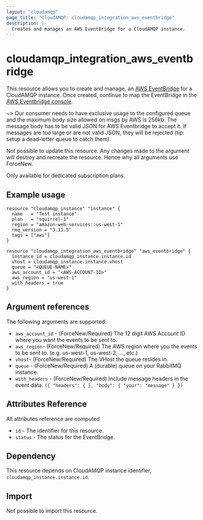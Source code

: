 ```yaml
---
layout: "cloudamqp"
page_title: "CloudAMQP: cloudamqp_integration_aws_eventbridge"
description: |-
  Creates and manages an AWS EventBridge for a CloudAMQP instance.
---
```


# cloudamqp_integration_aws_eventbridge

This resource allows you to create and manage, an [AWS EventBridge](https://aws.amazon.com/eventbridge/) for a CloudAMQP instance. Once created, continue to map the EventBridge in the [AWS Eventbridge console](https://console.aws.amazon.com/events/home).

~>  Our consumer needs to have exclusive usage to the configured queue and the maximum body size allowed on msgs by AWS is 256kb. The message body has to be valid JSON for AWS Eventbridge to accept it. If messages are too large or are not valid JSON, they will be rejected (tip: setup a dead-letter queue to catch them).

Not possible to update this resource. Any changes made to the argument will destroy and recreate the resource. Hence why all arguments use ForceNew.

Only available for dedicated subscription plans.

## Example usage

```hcl
resource "cloudamqp_instance" "instance" {
  name   = "Test instance"
  plan   = "squirrel-1"
  region = "amazon-web-services::us-west-1"
  rmq_version = "3.11.5"
  tags = ["aws"]
}

resource "cloudamqp_integration_aws_eventbridge" "aws_eventbridge" {
  instance_id = cloudamqp_instance.instance.id
  vhost = cloudamqp_instance.instance.vhost
  queue = "<QUEUE-NAME>"
  aws_account_id = "<AWS-ACCOUNT-ID>"
  aws_region = "us-west-1"
  with_headers = true
}
```

## Argument references

The following arguments are supported:

* `aws_account_id` - (ForceNew/Required) The 12 digit AWS Account ID where you want the events to be sent to.
* `aws_region`- (ForceNew/Required) The AWS region where you the events to be sent to. (e.g. us-west-1, us-west-2, ..., etc.)
* `vhost`- (ForceNew/Required) The VHost the queue resides in.
* `queue` - (ForceNew/Required) A (durable) queue on your RabbitMQ instance.
* `with_headers` - (ForceNew/Required) Include message headers in the event data. `({ "headers": { }, "body": { "your": "message" } })`

## Attributes Reference

All attributes reference are computed

* `id`  - The identifier for this resource.
* `status` - The status for the EventBridge.

## Dependency

This resource depends on CloudAMQP instance identifier, `cloudamqp_instance.instance.id`.

## Import

Not possible to import this resource.
